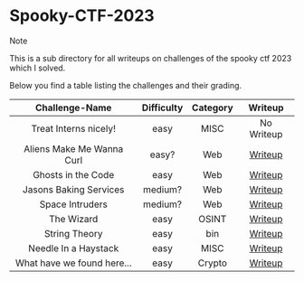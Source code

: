# Spooky-CTF-2023

> [!Note]
> This is a sub directory for all writeups on challenges of the spooky ctf 2023 which I solved.
>
> Below you find a table listing the challenges and their grading.
> 
> | Challenge-Name | Difficulty | Category | Writeup |
> | :------------: | :--------: | :------: | :-----: |
> | Treat Interns nicely! | easy | MISC | No Writeup |
> | Aliens Make Me Wanna Curl | easy? | Web | [Writeup](https://github.com/Aryt3/writeups/tree/main/jeopardy_ctfs/spooky_ctf_2023/Aliens_Make_Me_Wanna_Curl) |
> | Ghosts in the Code | easy | Web | [Writeup](https://github.com/Aryt3/writeups/tree/main/jeopardy_ctfs/spooky_ctf_2023/Ghosts_In_The_Code) |
> | Jasons Baking Services | medium? | Web | [Writeup](https://github.com/Aryt3/writeups/tree/main/jeopardy_ctfs/spooky_ctf_2023/Jasons_Baking_Services) |
> | Space Intruders | medium? | Web | [Writeup](https://github.com/Aryt3/writeups/tree/main/jeopardy_ctfs/spooky_ctf_2023/Space_Intruders) |
> | The Wizard | easy | OSINT | [Writeup](https://github.com/Aryt3/writeups/tree/main/jeopardy_ctfs/spooky_ctf_2023/The_Wizard) |
> | String Theory | easy | bin | [Writeup](https://github.com/Aryt3/writeups/tree/main/jeopardy_ctfs/spooky_ctf_2023/String_Theory) |
> | Needle In a Haystack | easy | MISC | [Writeup](https://github.com/Aryt3/writeups/tree/main/jeopardy_ctfs/spooky_ctf_2023/Needle_In_a_Haystack) |
> | What have we found here... | easy | Crypto | [Writeup](https://github.com/Aryt3/writeups/tree/main/jeopardy_ctfs/spooky_ctf_2023/What_have_we_found_here) |
